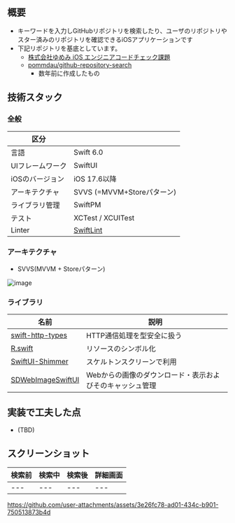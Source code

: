 

## 概要
- キーワードを入力しGitHubリポジトリを検索したり、ユーザのリポジトリやスター済みのリポジトリを確認できるiOSアプリケーションです
- 下記リポジトリを基底としています。
  - [株式会社ゆめみ iOS エンジニアコードチェック課題](https://github.com/yumemi-inc/ios-engineer-codecheck)
  - [pommdau/github-repository-search](https://github.com/pommdau/github-repository-search)
      - 数年前に作成したもの

## 技術スタック
### 全般

|区分||
|---|---|
|言語|Swift 6.0|
|UIフレームワーク|SwiftUI|
|iOSのバージョン|iOS 17.6以降|
|アーキテクチャ|SVVS (=MVVM+Storeパターン)|
|ライブラリ管理|SwiftPM|
|テスト|XCTest / XCUITest|
|Linter|[SwiftLint](https://github.com/realm/SwiftLint)|


### アーキテクチャ

- SVVS(MVVM + Storeパターン)

![image](https://i.imgur.com/g224phy.png)

### ライブラリ

|名前|説明|
|---|---|
|[swift\-http\-types](https://github.com/apple/swift-http-types)|HTTP通信処理を型安全に扱う|
|[R\.swift](https://github.com/mac-cain13/R.swift)|リソースのシンボル化|
|[SwiftUI\-Shimmer](https://github.com/markiv/SwiftUI-Shimmer)|スケルトンスクリーンで利用|
|[SDWebImageSwiftUI](https://github.com/SDWebImage/SDWebImageSwiftUI)|Webからの画像のダウンロード・表示およびそのキャッシュ管理|

## 実装で工夫した点
- (TBD)

## スクリーンショット

| 検索前 | 検索中 | 検索後 | 詳細画面 |
|---|---|---|---|
|---|---|---|---|

https://github.com/user-attachments/assets/3e26fc78-ad01-434c-b901-750513873b4d

